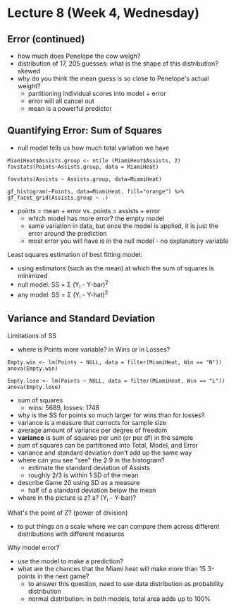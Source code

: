 # Lecture 8 (Week 4, Wednesday)

## Error (continued)
* how much does Penelope the cow weigh?
* distribution of 17, 205 guesses: what is the shape of this distribution? skewed
* why do you think the mean guess is so close to Penelope's actual weight?
  * partitioning individual scores into model + error
  * error will all cancel out
  * mean is a powerful predictor
  
## Quantifying Error: Sum of Squares
* null model tells us how much total variation we have

````
MiamiHeat$Assists.group <- ntile (MiamiHeat$Assists, 2)
favstats(Points~Assists.group, data = MiamiHeat)
````
````
favstats(Assists ~ Assists.group, data=MiamiHeat)
````
````
gf_histogram(~Points, data=MiamiHeat, fill="orange") %>%
gf_facet_grid(Assists.group ~ .)
````

* points = mean + error vs. points = assists + error
  * which model has more error? the empty model
  * same variation in data, but once the model is applied, it is just the error around the prediction
  * most error you will have is in the null model - no explanatory variable
  
Least squares estimation of best fitting model:
* using estimators (such as the mean) at which the sum of squares is minimized
* null model: SS = Σ (Y<sub>i</sub> - Y-bar)<sup>2</sup>
* any model: SS = Σ (Y<sub>i</sub> - Y-hat)<sup>2</sup>

## Variance and Standard Deviation
Limitations of SS
* where is Points more variable? in Wins or in Losses?
````
Empty.win <- lm(Points ~ NULL, data = filter(MiamiHeat, Win == "N"))
anova(Empty.win)
````
````
Empty.lose <- lm(Points ~ NULL, data = filter(MiamiHeat, Win == "L"))
anova(Empty.lose)
````
* sum of squares
  * wins: 5689, losses: 1748
* why is the SS for points so much larger for wins than for losses?
* variance is a measure that corrects for sample size
* average amount of variance per degree of freedom
* **variance** is sum of squares per unit (or per df) in the sample
* sum of squares can be partitioned into Total, Model, and Error
* variance and standard deviation don't add up the same way
* where can you see "see" the 2.9 in the histogram?
  * estimate the standard deviation of Assists
  * roughly 2/3 is within 1 SD of the mean
* describe Game 20 using SD as a measure
  * half of a standard deviation below the mean
* where in the picture is z? s? (Y<sub>i</sub> - Y-bar)?

What's the point of Z? (power of division)
* to put things on a scale where we can compare them across different distributions with different measures

Why model error?
* use the model to make a prediction?
* what are the chances that the Miami heat will make more than 15 3-points in the next game?
  * to answer this question, need to use data distribution as probability distribution
  * normal distribution: in both models, total area adds up to 100%
